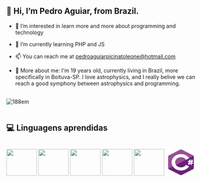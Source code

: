 ## 👋 Hi, I’m Pedro Aguiar, from Brazil.
- 👀 I’m interested in learn more and more about programming and technology 
- 🌱 I’m currently learning PHP and JS
- 📫 You can reach me at pedroaguiarpicinatoleone@hotmail.com

- 🙈 More about me: I'm 19 years old, currently living in Brazil, more 
specifically in Boituva-SP. I love astrophysics, and I really belive we can reach a good 
symphony between astrophysics and programming.

<br>

<div>
    <img src="https://github-readme-stats.vercel.app/api?username=aguiarhub&show_icons=false&theme=merko&include_all_comits=true&count_private=true" alt="188em">
</div>

<div>
  <br>
  <h2>💻 Linguagens aprendidas</h2>
  <br>
  <link rel="stylesheet" href="https://cdn.jsdelivr.net/gh/devicons/devicon@v2.15.1/devicon.min.css">
    <img align="center" height="70" width="80" src="https://cdn.jsdelivr.net/gh/devicons/devicon/icons/php/php-original.svg" />
    <img align="center" height="70" width="80" src="https://cdn.jsdelivr.net/gh/devicons/devicon/icons/mysql/mysql-original-wordmark.svg" />
    <img align="center" height="70" width="80" src="https://cdn.jsdelivr.net/gh/devicons/devicon/icons/javascript/javascript-original.svg" />
    <img align="center" height="70" width="80" src="https://cdn.jsdelivr.net/gh/devicons/devicon/icons/css3/css3-original-wordmark.svg"/>
    <img align="center" height="70" width="80" src="https://cdn.jsdelivr.net/gh/devicons/devicon/icons/html5/html5-original-wordmark.svg" />   
    <img align="center" alt="Csharp" height="70" width="80" src="https://raw.githubusercontent.com/devicons/devicon/master/icons/csharp/csharp-original.svg">
    <br>
    

